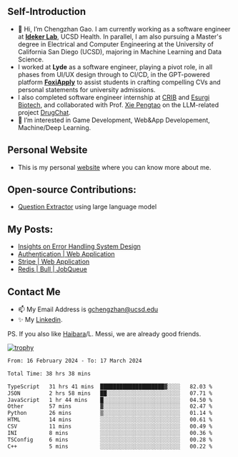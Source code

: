 ## Self-Introduction
- 👋 Hi, I’m Chengzhan Gao. I am currently working as a software engineer at **[Ideker Lab](https://idekerlab.ucsd.edu/)**, UCSD Health. In parallel, I am also pursuing a Master's degree in Electrical and Computer Engineering at the University of California San Diego (UCSD), majoring in Machine Learning and Data Science.
- I worked at **Lyde** as a software engineer, playing a pivot role, in all phases from UI/UX design through to CI/CD, in the GPT-powered platform **[FoxiApply](https://lyde.io)** to assist students in crafting compelling CVs and personal statements for university admissions.
- I also completed software engineer internship at [CRIB](https://apps.apple.com/us/app/crib-for-roommates/id6468918103?platform=iphone) and [Esurgi Biotech](https://myesurgi.com/), and collaborated with Prof. [Xie Pengtao](https://pengtaoxie.github.io/) on the LLM-related project [DrugChat](https://github.com/UCSD-AI4H/drugchat).
- 👀 I’m interested in Game Development, Web&App Developement, Machine/Deep Learning.

## Personal Website
-  This is my personal [website](https://gaochengzhan.netlify.app/) where you can know more about me.

## Open-source Contributions:
- [Question Extractor](https://github.com/nestordemeure/question_extractor) using large language model

## My Posts:
- [Insights on Error Handling System Design](https://gaochengzhan.netlify.app/post/error-handling/)
- [Authentication | Web Application](https://gaochengzhan.netlify.app/post/authentication/)
- [Stripe | Web Application](https://gaochengzhan.netlify.app/post/stripe/)
- [Redis | Bull | JobQueue](https://gaochengzhan.netlify.app/post/job-queue/)

## Contact Me
- 📫 My Email Address is gchengzhan@ucsd.edu
- ✨ My [Linkedin](https://www.linkedin.com/in/chengzhan-christoffel-gao/).

PS. If you also like [Haibara](https://www.detectiveconanworld.com/wiki/Ai_Haibara)/L. Messi, we are already good friends.

[![trophy](https://github-profile-trophy.vercel.app/?username=gaochengzhan&theme=flat&row=1&margin-w=12)](https://github.com/ryo-ma/github-profile-trophy)

<!--START_SECTION:waka-->

```txt
From: 16 February 2024 - To: 17 March 2024

Total Time: 38 hrs 38 mins

TypeScript   31 hrs 41 mins  ████████████████████▓░░░░   82.03 %
JSON         2 hrs 58 mins   ██░░░░░░░░░░░░░░░░░░░░░░░   07.71 %
JavaScript   1 hr 44 mins    █░░░░░░░░░░░░░░░░░░░░░░░░   04.50 %
Other        57 mins         ▓░░░░░░░░░░░░░░░░░░░░░░░░   02.47 %
Python       26 mins         ▒░░░░░░░░░░░░░░░░░░░░░░░░   01.14 %
HTML         14 mins         ░░░░░░░░░░░░░░░░░░░░░░░░░   00.61 %
CSV          11 mins         ░░░░░░░░░░░░░░░░░░░░░░░░░   00.49 %
INI          8 mins          ░░░░░░░░░░░░░░░░░░░░░░░░░   00.36 %
TSConfig     6 mins          ░░░░░░░░░░░░░░░░░░░░░░░░░   00.28 %
C++          5 mins          ░░░░░░░░░░░░░░░░░░░░░░░░░   00.22 %
```

<!--END_SECTION:waka-->

<!---
gaochengzhan/gaochengzhan is a ✨ special ✨ repository because its `README.md` (this file) appears on your GitHub profile.
You can click the Preview link to take a look at your changes.
--->
